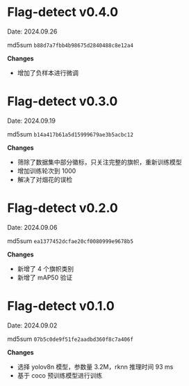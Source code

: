 # Flag-detect v0.4.0

Date: 2024.09.26

md5sum `b88d7a7fbb4b98675d2840488c8e12a4`

**Changes**

-   增加了负样本进行微调

# Flag-detect v0.3.0

Date: 2024.09.19

md5sum `b14a417b61a5d15999679ae3b5acbc12`

**Changes**

-   筛除了数据集中部分徽标，只关注完整的旗帜，重新训练模型
-   增加训练轮次到 1000
-   解决了对烟花的误检

# Flag-detect v0.2.0

Date: 2024.09.06

md5sum `ea1377452dcfae20cf0080999e9678b5`

**Changes**

-   新增了 4 个旗帜类别
-   新增了 mAP50 验证

# Flag-detect v0.1.0

Date: 2024.09.02

md5sum `07b5c0de9f51fe2aadbd360f8c7a406f`

**Changes**

-   选择 yolov8n 模型，参数量 3.2M，rknn 推理时间 93 ms
-   基于 coco 预训练模型进行训练
